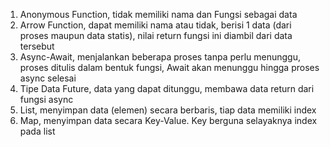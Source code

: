 1. Anonymous Function, tidak memiliki nama dan Fungsi sebagai data
2. Arrow Function, dapat memiliki nama atau tidak, berisi 1 data (dari proses maupun data statis), nilai return fungsi ini diambil dari data tersebut
3. Async-Await, menjalankan beberapa proses tanpa perlu menunggu, proses ditulis dalam bentuk fungsi, Await akan menunggu hingga proses async selesai
4. Tipe Data Future, data yang dapat ditunggu, membawa data return dari fungsi async
5. List, menyimpan data (elemen) secara berbaris, tiap data memiliki index
6. Map, menyimpan data secara Key-Value. Key berguna selayaknya index pada list